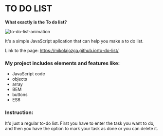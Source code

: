 # TO DO LIST

**What exactly is the To do list?**

![to-do-list-animation](https://github.com/mikolajozga/to-do-list/assets/127400427/d274947c-001c-4fc5-ae47-78b6909c6d4e)

It's a simple JavaScript aplication that can help you make a to do list.

Link to the page: https://mikolajozga.github.io/to-do-list/

### My project includes elements and features like:
- JavaScript code
- objects
- array
- BEM
- buttons
- ES6

### Instruction:

It's just a regular to-do list. First you have to enter the task you want to do, and then you have the option to mark your task as done or you can delete it.

